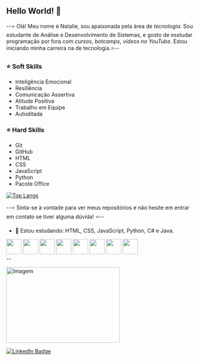 ## Hello World! 👋

 --⭐ Olá! Meu nome é Natalie, sou apaixonada pela área de *tecnologia*. Sou estudante de Análise e Desenvolvimento de Sistemas, e gosto de esstudar programação por fora com *cursos*, *botcamps*, *vídeos no YouTube*. Estou iniciando minha carreira na de tecnologia.⭐--
  
### ⭐ Soft Skills          
  - Inteligência Emocional                      
  - Resiliência                                 
  - Comunicação Assertiva                       
  - Atitude Positiva                            
  - Trabalho em Equipe                          
  - Autoditada

### ⭐ Hard Skills   
  - Git
  - GitHub
  - HTML                      
  - CSS                                 
  - JavaScript                       
  - Python
  - Pacote Office

[![Top Langs](https://github-readme-stats.vercel.app/api/top-langs/?username=NatalieWF&layout=compact)](https://github.com/NatalieWF/github-readme-stats)                
                         
--⭐ Sinta-se à vontade para ver meus repositórios e não hesite em entrar em contato se tiver alguma dúvida! ⭐--

<!--
**NatalieWF/NatalieWF** is a ✨ _special_ ✨ repository because its `README.md` (this file) appears on your GitHub profile.

Here are some ideas to get you started:
-->
- 🌱 Estou estudando: HTML, CSS, JavaScript, Python, C# e Java.

<!-- GithubStats -->
<!--
![VariableBee GitHub stats](https://github-readme-stats.vercel.app/api?username=NatalieWF&show_icons=true&theme=gotham)
-->
<!--
![VariableBee GitHub stats](https://github-readme-stats.vercel.app/api?username=NatalieWF&show_icons=true&theme=tokyonight)
-->

<!--
[![Top Langs](https://github-readme-stats.vercel.app/api/top-langs/?username=NatalieWF&layout=compact)](https://github.com/NatalieWF/github-readme-stats)
-->
<div class="icones" text-align="center">
<img loading="lazy" src="https://cdn.jsdelivr.net/gh/devicons/devicon/icons/git/git-original.svg" width="40" height="40"/>
<img src="https://cdn.jsdelivr.net/gh/devicons/devicon@latest/icons/github/github-original.svg" width="40" height="40" />
<img loading="lazy" src="https://cdn.jsdelivr.net/gh/devicons/devicon/icons/html5/html5-original.svg" width="40" height="40"/>
<img loading="lazy" src="https://cdn.jsdelivr.net/gh/devicons/devicon/icons/css3/css3-original.svg" width="40" height="40"/>
<img loading="lazy" src="https://cdn.jsdelivr.net/gh/devicons/devicon/icons/javascript/javascript-original.svg" width="40" height="40"/>
<img loading="lazy" src="https://cdn.jsdelivr.net/gh/devicons/devicon/icons/python/python-original.svg" width="40" height="40"/>
<img src="https://cdn.jsdelivr.net/gh/devicons/devicon@latest/icons/csharp/csharp-original.svg" width="40" height="40" />
<img src="https://cdn.jsdelivr.net/gh/devicons/devicon@latest/icons/java/java-original.svg" width="40" height="40" />
          
          
</div>
--
<!--
<p align="left">
  <img align="center" src="https://github.com/VariableBee/VariableBee/assets/77739311/4e9f41af-6b57-49a7-b15a-74322e96b4d7" alt="Imagem">
</p>
-->

<!-- GIF -->
<p align="left">
  <img align="center" src="https://github.com/NatalieWF/NatalieWF/assets/159834311/441681ff-b5b4-4d5e-a1e6-50ebec4e134d" alt="Imagem" width="300" height="200">
</p>


<!-- [![LinkedIn](https://img.shields.io/badge/LinkedIn-0077B5?style=for-the-badge&logo=linkedin&logoColor=white)](https://br.linkedin.com/in/natalie-w-0647941b3/) -->


<!-- [![LinkedIn](https://img.shields.io/badge/LinkedIn-0077B5?style=for-the-badge&logo=linkedin&logoColor=white)](https://br.linkedin.com/in/natalie-w-0647941b3/)

<a href="https://br.linkedin.com/in/natalie-w-0647941b3" target="_blank">
  <img src="https://img.shields.io/badge/LinkedIn-0077B5?style=for-the-badge&logo=linkedin&logoColor=white" alt="LinkedIn Badge">
</a>
-->

<a href="https://www.linkedin.com/in/natalieweles/" target="_blank">
  <img src="https://img.shields.io/badge/LinkedIn-0077B5?style=for-the-badge&logo=linkedin&logoColor=white" alt="LinkedIn Badge">
</a>




